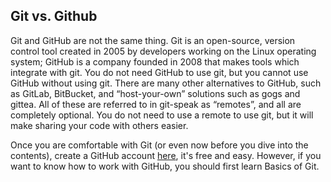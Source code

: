 ## Git vs. Github
Git and GitHub are not the same thing. Git is an open-source, version control tool created in 2005 by developers working on the Linux operating system; GitHub is a company founded in 2008 that makes tools which integrate with git. You do not need GitHub to use git, but you cannot use GitHub without using git. There are many other alternatives to GitHub, such as GitLab, BitBucket, and “host-your-own” solutions such as gogs and gittea. All of these are referred to in git-speak as “remotes”, and all are completely optional. You do not need to use a remote to use git, but it will make sharing your code with others easier.

Once you are comfortable with Git (or even now before you dive into the contents), create a GitHub account [here](https://github.com/), it's free and easy. However, if you want to know how to work with GitHub, you should first learn Basics of Git.
